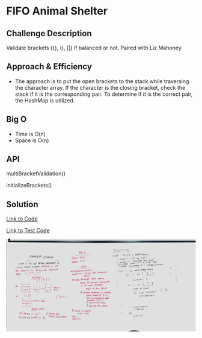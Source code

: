 # FIFO Animal Shelter


## Challenge Description
Validate brackets ({}, (), []) if balanced or not. Paired with Liz Mahoney.

## Approach & Efficiency
* The approach is to put the open brackets to the stack while traversing the character array. If the character is  the closing bracket, check the stack if it is the corresponding pair. To determine if it is the correct pair, the HashMap is utilized. 
 


## Big O
* Time is O(n)
* Space is O(n)


## API
multiBracketValidation()

initializeBrackets()


## Solution

[Link to Code](./src/main/java/multi_bracket_validation/App.java)

[Link to Test Code](./src/test/java/multi_bracket_validation/AppTest.java)

![Challenge 10 WB](./assets/multi_bracket_validation.jpg)

